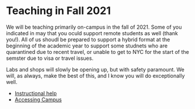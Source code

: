 # Teaching in Fall 2021
We will be teaching primarily on-campus in the fall of 2021. Some of you indicated in may that you oculd support remote students as well (thank you!). All of us shoudl be prepared to support a hybrid format at the beginning of the academic year to support some studnets who are quarantined due to recent travel, or unable to get to NYC for the start of the semster due to visa or travel issues. 

Labs and shops will slowly be opening up, but with safety paramount. We will, as always, make the best of this, and I know you will do exceptionally well.

- [Instructional help](method_of_instruction.md)
- [Accessing Campus](IRL_Covid_reqs.md)
